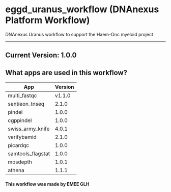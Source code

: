 # eggd_uranus_workflow (DNAnexus Platform Workflow)
DNAnexus Uranus workflow to support the Haem-Onc myeloid project

-------

## Current Version: 1.0.0

## What apps are used in this workflow?

|  App 	| Version  	|
|---	|---	|
|multi_fastqc       |v1.1.0|
|sentieon_tnseq     |2.1.0|
|pindel				|1.0.0|
|cgppindel          |1.0.0|
|swiss_army_knife	|4.0.1|
|verifybamid        |2.1.0|
|picardqc           |1.0.0|
|samtools_flagstat  |1.0.0|
|mosdepth           |1.0.1|
|athena             |1.1.1|



#### This workflow was made by EMEE GLH
